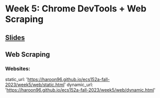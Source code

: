 # Week 5: Chrome DevTools + Web Scraping
## [Slides](https://docs.google.com/presentation/d/1o8GIxTPVuZ3lROJ0wMtSjCtFNz4JSoCRo9g58tCYESI/edit?usp=sharing)

## Web Scraping
### Websites:
static_url: 'https://haroon96.github.io/ecs152a-fall-2023/week5/web/static.html'
dynamic_url: 'https://haroon96.github.io/ecs152a-fall-2023/week5/web/dynamic.html'